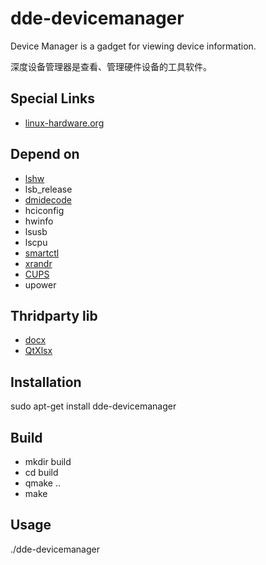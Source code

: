 # dde-devicemanager
Device Manager is a gadget for viewing device information.


深度设备管理器是查看、管理硬件设备的工具软件。

## Special Links
* [linux-hardware.org](https://linux-hardware.org/)

## Depend on 
* [lshw](https://ezix.org/project/wiki/HardwareLiSter)
* lsb_release
* [dmidecode](http://www.nongnu.org/dmidecode/)
* hciconfig
* hwinfo
* lsusb
* lscpu
* [smartctl](https://www.smartmontools.org/)
* [xrandr](https://www.x.org/wiki/Projects/XRandR/)
* [CUPS](https://www.cups.org/index.html)
* upower

## Thridparty lib
* [docx](https://github.com/lpxxn/docx)
* [QtXlsx](http://qtxlsx.debao.me)

## Installation
sudo apt-get install dde-devicemanager

## Build
* mkdir build
* cd build
* qmake ..
* make

## Usage
./dde-devicemanager